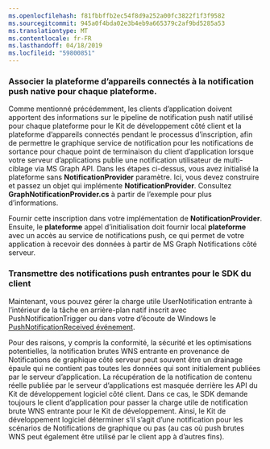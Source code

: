 ```yaml
---
ms.openlocfilehash: f81fbbffb2ec54f8d9a252a00fc3822f1f3f9582
ms.sourcegitcommit: 945a0f4bda02e3b4eb9a665379c2af9bd5285a53
ms.translationtype: MT
ms.contentlocale: fr-FR
ms.lasthandoff: 04/18/2019
ms.locfileid: "59800851"
---
```

### <a name="associate-the-connected-devices-platform-with-the-native-push-notification-for-each-platform"></a>Associer la plateforme d’appareils connectés à la notification push native pour chaque plateforme. 

Comme mentionné précédemment, les clients d’application doivent apportent des informations sur le pipeline de notification push natif utilisé pour chaque plateforme pour le Kit de développement côté client et la plateforme d’appareils connectés pendant le processus d’inscription, afin de permettre le graphique service de notification pour les notifications de sortance pour chaque point de terminaison du client d’application lorsque votre serveur d’applications publie une notification utilisateur de multi-ciblage via MS Graph API.
Dans les étapes ci-dessus, vous avez initialisé la plateforme sans **NotificationProvider** paramètre. Ici, vous devez construire et passez un objet qui implémente **NotificationProvider**. Consultez **GraphNotificationProvider.cs** à partir de l’exemple pour plus d’informations. 



Fournir cette inscription dans votre implémentation de **NotificationProvider**. Ensuite, le **plateforme** appel d’initialisation doit fournir local **plateforme** avec un accès au service de notifications push, ce qui permet de votre application à recevoir des données à partir de MS Graph Notifications côté serveur. 

### <a name="pass-incoming-push-notifications-to-the-client-sdk"></a>Transmettre des notifications push entrantes pour le SDK du client
Maintenant, vous pouvez gérer la charge utile UserNotification entrante à l’intérieur de la tâche en arrière-plan natif inscrit avec PushNotificationTrigger ou dans votre d’écoute de Windows le [PushNotificationReceived événement](https://docs.microsoft.com/en-us/uwp/api/windows.networking.pushnotifications.pushnotificationchannel.pushnotificationreceived). 

Pour des raisons, y compris la conformité, la sécurité et les optimisations potentielles, la notification brutes WNS entrante en provenance de Notifications de graphique côté serveur peut souvent être un drainage épaule qui ne contient pas toutes les données qui sont initialement publiées par le serveur d’application. La récupération de la notification de contenu réelle publiée par le serveur d’applications est masquée derrière les API du Kit de développement logiciel côté client. Dans ce cas, le SDK demande toujours le client d’application pour passer la charge utile de notification brute WNS entrante pour le Kit de développement. Ainsi, le Kit de développement logiciel déterminer s’il s’agit d’une notification pour les scénarios de Notifications de graphique ou pas (au cas où push brutes WNS peut également être utilisé par le client app à d’autres fins). 
